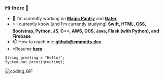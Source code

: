 ### Hi there 👋

<!--
**RealEmmettS/RealEmmettS** is a ✨ _special_ ✨ repository because its `README.md` (this file) appears on your GitHub profile.

Here are some ideas to get you started:

- 🔭 I’m currently working on ...
- 🌱 I’m currently learning ...
- 👯 I’m looking to collaborate on ...
- 🤔 I’m looking for help with ...
- 💬 Ask me about ...
- 📫 How to reach me: ...
- 😄 Pronouns: ...
- ⚡ Fun fact: ...
-->

- 🔭  I’m currently working on [**Magic Pantry**](https://github.com/RealEmmettS/Magic-Pantry) and [**Gater**](https://gater.dev/)
- ⚡  I currently know (and I'm currently studying) **Swift, HTML, CSS, Bootstrap, Python, JS, C++, AWS, GCS, Java, Flask (with Python), and Firebase**
- 📫  How to reach me: [**github@emmetts.dev**](mailto:github@emmetts.dev)
- *Resume [**here**](https://www.craft.do/s/cVOJjnDdwcdTbZ)
```
String greeting = "Hello!";    
System.out.print(greeting);
```


![coding_GIF](https://media2.giphy.com/media/xT9IgzoKnwFNmISR8I/giphy.gif?cid=ecf05e470i2h1c0fbgpxqpxq2z2jn20c63fo4u8ib8ead9jq&rid=giphy.gif)
